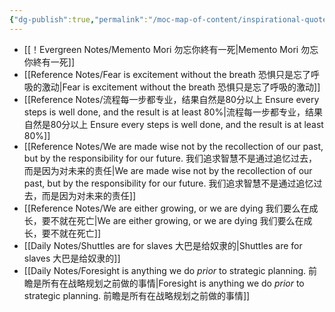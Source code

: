 ```yaml
---
{"dg-publish":true,"permalink":"/moc-map-of-content/inspirational-quotes/"}
---
```



- [[！Evergreen Notes/Memento Mori 勿忘你終有一死\|Memento Mori 勿忘你終有一死]]
- [[Reference Notes/Fear is excitement without the breath 恐惧只是忘了呼吸的激动\|Fear is excitement without the breath 恐惧只是忘了呼吸的激动]]
- [[Reference Notes/流程每一步都专业，结果自然是80分以上 Ensure every steps is well done, and the result is at least 80%\|流程每一步都专业，结果自然是80分以上 Ensure every steps is well done, and the result is at least 80%]]
- [[Reference Notes/We are made wise not by the recollection of our past, but by the responsibility for our future. 我们追求智慧不是通过追忆过去，而是因为对未来的责任\|We are made wise not by the recollection of our past, but by the responsibility for our future. 我们追求智慧不是通过追忆过去，而是因为对未来的责任]]
- [[Reference Notes/We are either growing, or we are dying 我们要么在成长，要不就在死亡\|We are either growing, or we are dying 我们要么在成长，要不就在死亡]]
- [[Daily Notes/Shuttles are for slaves 大巴是给奴隶的\|Shuttles are for slaves 大巴是给奴隶的]]
- [[Daily Notes/Foresight is anything we do _prior_ to strategic planning. 前瞻是所有在战略规划之前做的事情\|Foresight is anything we do _prior_ to strategic planning. 前瞻是所有在战略规划之前做的事情]]


